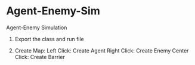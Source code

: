 # Agent-Enemy-Sim
Agent-Enemy Simulation

1) Export the class and run file

2) Create Map:
    Left Click: Create Agent
    Right Click: Create Enemy
    Center Click: Create Barrier
